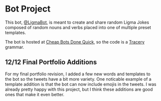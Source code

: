 # Bot Project

This bot, [@LigmaBot](https://twitter.com/LigmaBot), is meant to create and share random Ligma Jokes composed of random nouns and verbs placed into one of multiple preset templates.

The bot is hosted at [Cheap Bots Done Quick](https://cheapbotsdonequick.com), so the code is a [Tracery](http://www.tracery.io/) grammar.

## 12/12 Final Portfolio Additions
For my final portfolio revision, I added a few new words and templates to the bot so the tweets have a bit more variety.  One noticable example of a template addition is that the bot can now include emojis in the tweets.  I was already pretty happy with this project, but I think these additions are good ones that make it even better.

